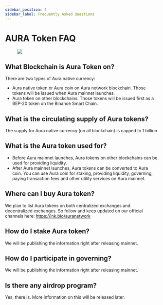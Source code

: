 ```yaml
---
sidebar_position: 4
sidebar_label: Frequently Asked Questions
---
```


# AURA Token FAQ
<figure>
  <img src="/img/graphic/faq.jpg"/>
</figure>

## What Blockchain is Aura Token on?
There are two types of Aura native currency:
- Aura native token or Aura coin on Aura network blockchain. Those tokens will be issued when Aura mainnet launches. 
- Aura token on other blockchains. Those tokens will be issued first as a BEP-20 token on the Binance Smart Chain.

## What is the circulating supply of Aura tokens?
The supply for Aura native currency (on all blockchain) is capped to 1 billion.

## What is the Aura token used for? 
- Before Aura mainnet launches, Aura tokens on other blockchains can be used for providing liquidity.
- After Aura mainnet launches, Aura tokens can be converted to Aura coin. You can use Aura coin for staking, providing liquidity, governing, paying transaction fees and other utility services on Aura mainnet. 

## Where can I buy Aura token?
We plan to list Aura tokens on both centralized exchanges and decentralized exchanges. So follow and keep updated on our official channels here: https://lnk.bio/auranetwork

## How do I stake Aura token?
We will be publishing the information right after releasing mainnet.

## How do I participate in governing? 
We will be publishing the information right after releasing mainnet.

## Is there any airdrop program? 
Yes, there is. More information on this will be released later.



